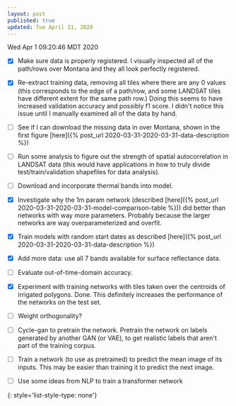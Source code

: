 ```yaml
---
layout: post
published: true
updated: Tue April 21, 2020
---
```

Wed Apr 1 09:20:46 MDT 2020

- [x] Make sure data is properly registered. I visually inspected all of the path/rows over Montana and they all look perfectly registered.
- [x] Re-extract training data, removing all tiles where there are any 0 values (this corresponds to
  the edge of a path/row, and some LANDSAT tiles have different extent for the same path row.)
  Doing this seems to have increased validation accuracy and possibly f1 score. I didn't notice this
  issue until I manually examined all of the data by hand.

- [ ] See if I can download the missing data in over Montana, shown in the first figure [here]({%
  post_url 2020-03-31-2020-03-31-data-description %})

- [ ] Run some analysis to figure out the strength of spatial autocorrelation in LANDSAT data (this
  would have applications in how to truly divide test/train/validation shapefiles for data analysis).

- [ ] Download and incorporate thermal bands into model.

- [x] Investigate why the 1m param network (described [here]({% post_url 2020-03-31-2020-03-31-model-comparison-table %})) did better than networks with way more parameters. Probably because the larger networks are way overparameterized and overfit.

- [x] Train models with random start dates as described [here]({% post_url 2020-03-31-2020-03-31-data-description %}) 

- [x] Add more data: use all 7 bands available for surface reflectance data.

- [ ] Evaluate out-of-time-domain accuracy.

- [x] Experiment with training networks with tiles taken over the centroids of irrigated polygons.
  Done. This definitely increases the performance of the networks on the test set.

- [ ] Weight orthogonality?

- [ ] Cycle-gan to pretrain the network. Pretrain the network on labels generated by another GAN (or VAE), to get realistic labels that aren't part of the training corpus.

- [ ] Train a network (to use as pretrained) to predict the mean image of its inputs. This may be
easier than training it to predict the next image.

- [ ] Use some ideas from NLP to train a transformer network 

{: style='list-style-type: none'}
